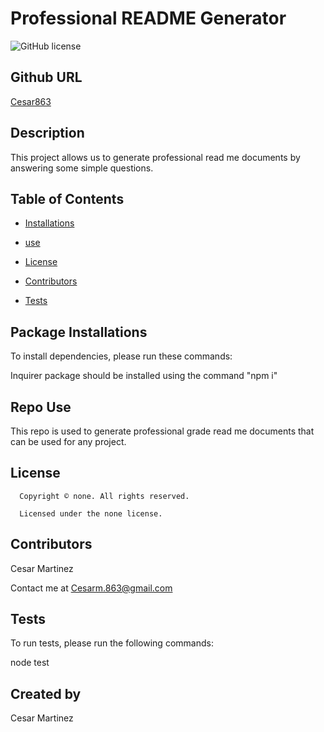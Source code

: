 # Professional README Generator
![GitHub license](https://img.shields.io/badge/license-none-blue.svg)

## Github URL

[Cesar863](https://github.com/Cesar863/)

## Description

This project allows us to generate professional read me documents by answering some simple questions.

## Table of Contents

* [Installations](#package-installations)

* [use](#repo-use)

* [License](#license)

* [Contributors](#contributors)

* [Tests](#tests)

## Package Installations

To install dependencies, please run these commands:

Inquirer package should be installed using the command "npm i"

## Repo Use

This repo is used to generate professional grade read me documents that can be used for any project.

## License 
      
      Copyright © none. All rights reserved.
      
      Licensed under the none license.

## Contributors

Cesar Martinez

Contact me at Cesarm.863@gmail.com

## Tests

To run tests, please run the following commands:

node test

## Created by 

Cesar Martinez
